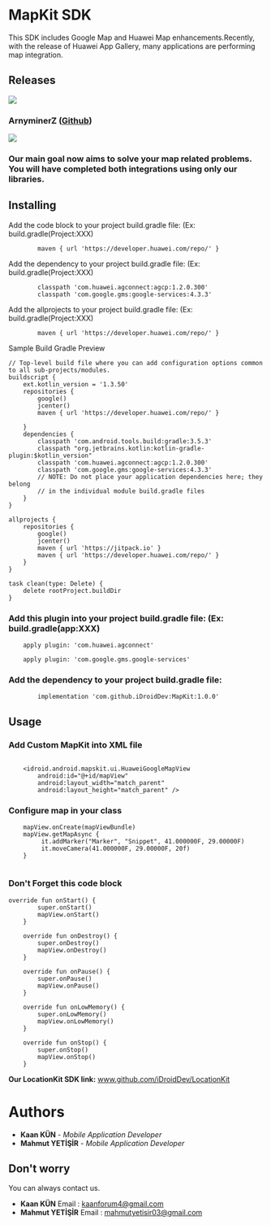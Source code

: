 # MapKit SDK

This SDK includes Google Map and Huawei Map enhancements.Recently, with the release of Huawei App Gallery, many
applications are performing map integration.

## Releases

[![](https://jitpack.io/v/iDroidDev/MapKit.svg)](https://jitpack.io/#iDroidDev/MapKit)

### ArnyminerZ ([Github](https://github.com/ArnyminerZ/MapKit))

[![](https://jitpack.io/v/ArnyminerZ/MapKit.svg)](https://jitpack.io/#ArnyminerZ/MapKit)

### Our main goal now aims to solve your map related problems. You will have completed both integrations using only our libraries.

## Installing

Add the code block to your project build.gradle file: (Ex: build.gradle(Project:XXX)

```
        maven { url 'https://developer.huawei.com/repo/' }
```
Add the dependency to your project build.gradle file: (Ex: build.gradle(Project:XXX) 
```
        classpath 'com.huawei.agconnect:agcp:1.2.0.300'
        classpath 'com.google.gms:google-services:4.3.3'
```

Add the allprojects  to your project build.gradle file: (Ex: build.gradle(Project:XXX) 


```
        maven { url 'https://developer.huawei.com/repo/' }
```

Sample Build Gradle Preview 
```
// Top-level build file where you can add configuration options common to all sub-projects/modules.
buildscript {
    ext.kotlin_version = '1.3.50'
    repositories {
        google()
        jcenter()
        maven { url 'https://developer.huawei.com/repo/' }

    }
    dependencies {
        classpath 'com.android.tools.build:gradle:3.5.3'
        classpath "org.jetbrains.kotlin:kotlin-gradle-plugin:$kotlin_version"
        classpath 'com.huawei.agconnect:agcp:1.2.0.300'
        classpath 'com.google.gms:google-services:4.3.3'
        // NOTE: Do not place your application dependencies here; they belong
        // in the individual module build.gradle files
    }
}

allprojects {
    repositories {
        google()
        jcenter()
        maven { url 'https://jitpack.io' }
        maven { url 'https://developer.huawei.com/repo/' }
    }
}

task clean(type: Delete) {
    delete rootProject.buildDir
}

```

### Add this plugin into your project build.gradle file: (Ex: build.gradle(app:XXX) 

```
    apply plugin: 'com.huawei.agconnect'

    apply plugin: 'com.google.gms.google-services'
```

### Add the dependency to your project build.gradle file:
```
        implementation 'com.github.iDroidDev:MapKit:1.0.0'
```

## Usage
### Add Custom MapKit into XML file
```
  
    <idroid.android.mapskit.ui.HuaweiGoogleMapView
        android:id="@+id/mapView"
        android:layout_width="match_parent"
        android:layout_height="match_parent" />

```

### Configure map in your class
```
    mapView.onCreate(mapViewBundle)
    mapView.getMapAsync {
         it.addMarker("Marker", "Snippet", 41.000000F, 29.00000F)
         it.moveCamera(41.000000F, 29.00000F, 20f)
    }
    
```

### Don't Forget this code block
```
override fun onStart() {
        super.onStart()
        mapView.onStart()
    }

    override fun onDestroy() {
        super.onDestroy()
        mapView.onDestroy()
    }

    override fun onPause() {
        super.onPause()
        mapView.onPause()
    }

    override fun onLowMemory() {
        super.onLowMemory()
        mapView.onLowMemory()
    }

    override fun onStop() {
        super.onStop()
        mapView.onStop()
    }
```

**Our LocationKit SDK link:** www.github.com/iDroidDev/LocationKit

# Authors

* **Kaan KÜN** - *Mobile Application Developer*
* **Mahmut YETİŞİR** - *Mobile Application Developer*

## Don't worry
You can always contact us.
* **Kaan KÜN** Email : kaanforum4@gmail.com
* **Mahmut YETİŞİR** Email : mahmutyetisir03@gmail.com


